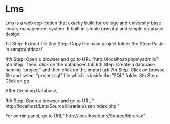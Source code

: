 # Lms
Lms is a web application that exactly build for college and university base library management system. It built in simple raw php and simple database design.

1st Step: Extract file
2nd Step: Copy the main project folder
3rd Step: Paste in xampp/htdocs/

4th Step: Open a browser and go to URL “http://localhost/phpmyadmin/”
5th Step: Then, click on the databases tab
6th Step: Create a database naming “project” and then click on the import tab
7th Step: Click on browse file and select “project.sql” file which is inside the “SQL” folder
8th Step: Click on go.

After Creating Database,

9th Step: Open a browser and go to URL “ http://localhost/Lms/Source/librarian/user/index.php ”

For admin panel, go to URL” http://localhost/Lms/Source/librarian”

